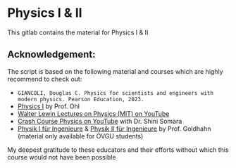 # Physics I &amp; II
This gitlab contains the material for Physics I &amp; II 

## Acknowledgement:
The script is based on the following material and courses which are highly recommend to check out:
* `GIANCOLI, Douglas C. Physics for scientists and engineers with modern physics. Pearson Education, 2023.`
* [Physics I](https://github.com/cdohl/Physics1.git) by Prof. Ohl
* [Walter Lewin Lectures on Physics (MIT) on YouTube](https://youtube.com/playlist?list=PLERGeJGfknBR3pXCPlV3bgb_qHCSNOdBf&si=9Uv3aYAABmSH9kYP)
* [Crash Course Physics on YouTube](https://youtube.com/playlist?list=PL8dPuuaLjXtN0ge7yDk_UA0ldZJdhwkoV&si=HB5bw0XsU94_l1JX)  with Dr. Shini Somara
* [Physik I für Ingenieure](https://www.amp.ovgu.de/amp/de/Lehre/Physik+I+f%C3%BCr+Ingenieure.html) &amp; [Physik II für Ingenieure](https://www.amp.ovgu.de/amp/de/Lehre/Physik+II+f%C3%BCr+Ingenieure.html) by Prof. Goldhahn (material only available for OVGU students)

My deepest gratitude to these educators and their efforts without which this course would not have been possible

